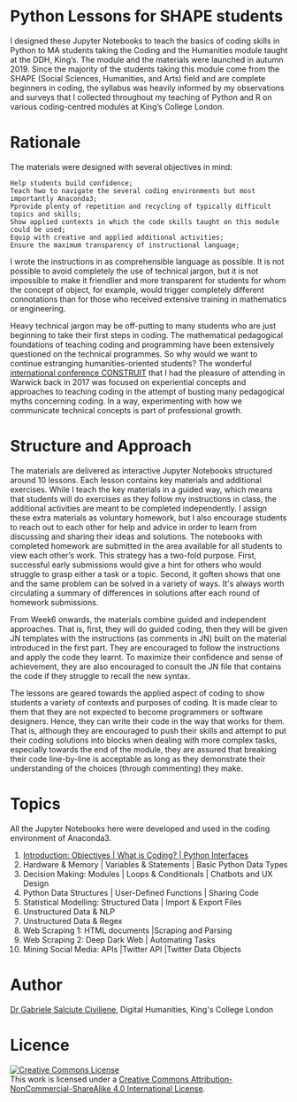 # Python Lessons for SHAPE students
I designed these Jupyter Notebooks to teach the basics of coding skills in Python to MA students taking the Coding and the Humanities module taught at the DDH, King’s. The module and the materials were launched in autumn 2019. Since the majority of the students taking this module come from the SHAPE (Social Sciences, Humanities, and Arts) field and are complete beginners in coding, the syllabus was heavily informed by my observations and surveys that I collected throughout my teaching of Python and R on various coding-centred modules at King’s College London.

# Rationale
The materials were designed with several objectives in mind:

    Help students build confidence;
    Teach hwo to navigate the several coding environments but most importantly Anaconda3;
    Pprovide plenty of repetition and recycling of typically difficult topics and skills;
    Show applied contexts in which the code skills taught on this module could be used;
    Equip with creative and applied additional activities;
    Ensure the maximum transparency of instructional language;

I wrote the instructions in as comprehensible language as possible. It is not possible to avoid completely the use of technical jargon, but it is not impossible to make it friendlier and more transparent for students for whom the concept of object, for example, would trigger completely different connotations than for those who received extensive training in mathematics or engineering.

Heavy technical jargon may be off-putting to many students who are just beginning to take their first steps in coding. The mathematical pedagogical foundations of teaching coding and programming have been extensively questioned on the technical programmes. So why would we want to continue estranging humanities-oriented students? The wonderful [international conference CONSTRUIT](http://construit.org/conference/) that I had the pleasure of attending in Warwick back in 2017 was focused on experiential concepts and approaches to teaching coding in the attempt of busting many pedagogical myths concerning coding. In a way, experimenting with how we communicate technical concepts is part of professional growth.

# Structure and Approach
The materials are delivered as interactive Jupyter Notebooks structured around 10 lessons. Each lesson contains key materials and additional exercises. While I teach the key materials in a guided way, which means that students will do exercises as they follow my instructions in class, the additional activities are meant to be completed independently. I assign these extra materials as voluntary homework, but I also encourage students to reach out to each other for help and advice in order to learn from discussing and sharing their ideas and solutions. The notebooks with completed homework are submitted in the area available for all students to view each other’s work. This strategy has a two-fold purpose. First, successful early submissions would give a hint for others who would struggle to grasp either a task or a topic. Second, it goften shows that one and the same problem can be solved in a variety of ways. It's always worth circulating a summary of differences in solutions after each round of homework submissions.

From Week6 onwards, the materials combine guided and independent approaches. That is, first, they will do guided coding, then they will be given JN templates with the instructions (as comments in JN) built on the material introduced in the first part. They are encouraged to follow the instructions and apply the code they learnt. To maximize their confidence and sense of achievement, they are also encouraged to consult the JN file that contains the code if they struggle to recall the new syntax.

The lessons are geared towards the applied aspect of coding to show students a variety of contexts and purposes of coding. It is made clear to them that they are not expected to become programmers or software designers. Hence, they can write their code in the way that works for them. That is, although they are encouraged to push their skills and attempt to put their coding solutions into blocks when dealing with more complex tasks, especially towards the end of the module, they are assured that breaking their code line-by-line is acceptable as long as they demonstrate their understanding of the choices (through commenting) they make.

# Topics
All the Jupyter Notebooks here were developed and used in the coding environment of Anaconda3.

1. [Introduction: Objectives | What is Coding? | Python Interfaces](https://github.com/gabrielemucho/Python-Lessons-for-SHAPE-students/tree/master/01_Week1_Slides%20%26%20JN)
2. Hardware & Memory | Variables & Statements | Basic Python Data Types
3. Decision Making: Modules | Loops & Conditionals | Chatbots and UX Design
4. Python Data Structures | User-Defined Functions | Sharing Code
5. Statistical Modelling: Structured Data | Import & Export Files
6. Unstructured Data & NLP
7. Unstructured Data & Regex
8. Web Scraping 1: HTML documents |Scraping and Parsing
9. Web Scraping 2: Deep Dark Web | Automating Tasks
10. Mining Social Media: APIs |Twitter API |Twitter Data Objects

# Author
[Dr Gabriele Salciute Civiliene](https://www.kcl.ac.uk/people/dr-gabriele-salciute-civiliene), Digital Humanities, King's College London

# Licence

<a rel="license" href="http://creativecommons.org/licenses/by-nc-sa/4.0/"><img alt="Creative Commons License" style="border-width:0" src="https://i.creativecommons.org/l/by-nc-sa/4.0/88x31.png" /></a><br />This work is licensed under a <a rel="license" href="http://creativecommons.org/licenses/by-nc-sa/4.0/">Creative Commons Attribution-NonCommercial-ShareAlike 4.0 International License</a>.
